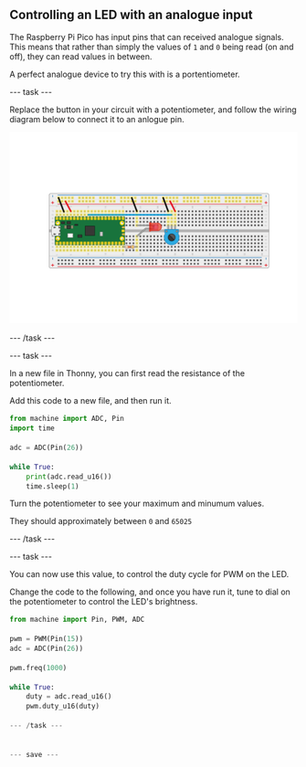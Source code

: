 ## Controlling an LED with an analogue input

The Raspberry Pi Pico has input pins that can received analogue signals. This means that rather than simply the values of `1` and `0` being read (on and off), they can read values in between.

A perfect analogue device to try this with is a portentiometer.

--- task ---
 
Replace the button in your circuit with a potentiometer, and follow the wiring diagram below to connect it to an anlogue pin.

![potentiometer connected with an LED to the pico](images/pot_and_LED.png)

--- /task ---

--- task ---

In a new file in Thonny, you can first read the resistance of the potentiometer.

Add this code to a new file, and then run it.

```python
from machine import ADC, Pin
import time

adc = ADC(Pin(26))

while True:
    print(adc.read_u16())
    time.sleep(1)
```

Turn the potentiometer to see your maximum and minumum values.

They should approximately between `0` and `65025`

--- /task ---

--- task ---

You can now use this value, to control the duty cycle for PWM on the LED.

Change the code to the following, and once you have run it, tune to dial on the potentiometer to control the LED's brightness.

```python
from machine import Pin, PWM, ADC

pwm = PWM(Pin(15))
adc = ADC(Pin(26))

pwm.freq(1000)

while True:
	duty = adc.read_u16()
	pwm.duty_u16(duty)

--- /task ---


--- save ---
